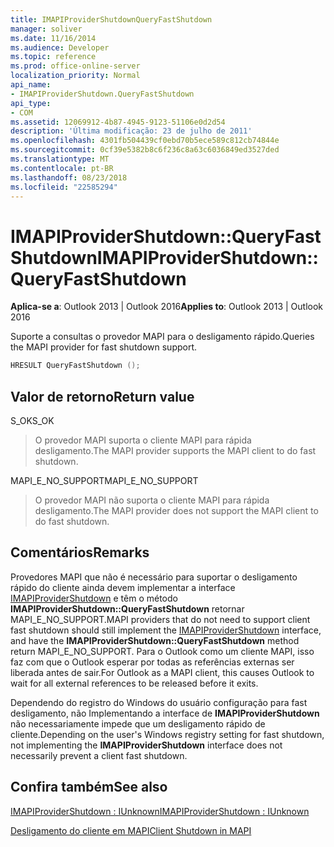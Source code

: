 ```yaml
---
title: IMAPIProviderShutdownQueryFastShutdown
manager: soliver
ms.date: 11/16/2014
ms.audience: Developer
ms.topic: reference
ms.prod: office-online-server
localization_priority: Normal
api_name:
- IMAPIProviderShutdown.QueryFastShutdown
api_type:
- COM
ms.assetid: 12069912-4b87-4945-9123-51106e0d2d54
description: 'Última modificação: 23 de julho de 2011'
ms.openlocfilehash: 4301fb504439cf0ebd70b5ece589c812cb74844e
ms.sourcegitcommit: 0cf39e5382b8c6f236c8a63c6036849ed3527ded
ms.translationtype: MT
ms.contentlocale: pt-BR
ms.lasthandoff: 08/23/2018
ms.locfileid: "22585294"
---
```

# <a name="imapiprovidershutdownqueryfastshutdown"></a><span data-ttu-id="2b753-103">IMAPIProviderShutdown::QueryFastShutdown</span><span class="sxs-lookup"><span data-stu-id="2b753-103">IMAPIProviderShutdown::QueryFastShutdown</span></span>

  
  
<span data-ttu-id="2b753-104">**Aplica-se a**: Outlook 2013 | Outlook 2016</span><span class="sxs-lookup"><span data-stu-id="2b753-104">**Applies to**: Outlook 2013 | Outlook 2016</span></span> 
  
<span data-ttu-id="2b753-105">Suporte a consultas o provedor MAPI para o desligamento rápido.</span><span class="sxs-lookup"><span data-stu-id="2b753-105">Queries the MAPI provider for fast shutdown support.</span></span> 
  
```cpp
HRESULT QueryFastShutdown ();
```

## <a name="return-value"></a><span data-ttu-id="2b753-106">Valor de retorno</span><span class="sxs-lookup"><span data-stu-id="2b753-106">Return value</span></span>

<span data-ttu-id="2b753-107">S_OK</span><span class="sxs-lookup"><span data-stu-id="2b753-107">S_OK</span></span>
  
> <span data-ttu-id="2b753-108">O provedor MAPI suporta o cliente MAPI para rápida desligamento.</span><span class="sxs-lookup"><span data-stu-id="2b753-108">The MAPI provider supports the MAPI client to do fast shutdown.</span></span>
    
<span data-ttu-id="2b753-109">MAPI_E_NO_SUPPORT</span><span class="sxs-lookup"><span data-stu-id="2b753-109">MAPI_E_NO_SUPPORT</span></span>
  
> <span data-ttu-id="2b753-110">O provedor MAPI não suporta o cliente MAPI para rápida desligamento.</span><span class="sxs-lookup"><span data-stu-id="2b753-110">The MAPI provider does not support the MAPI client to do fast shutdown.</span></span>
    
## <a name="remarks"></a><span data-ttu-id="2b753-111">Comentários</span><span class="sxs-lookup"><span data-stu-id="2b753-111">Remarks</span></span>

<span data-ttu-id="2b753-112">Provedores MAPI que não é necessário para suportar o desligamento rápido do cliente ainda devem implementar a interface [IMAPIProviderShutdown](imapiprovidershutdowniunknown.md) e têm o método **IMAPIProviderShutdown::QueryFastShutdown** retornar MAPI_E_NO_SUPPORT.</span><span class="sxs-lookup"><span data-stu-id="2b753-112">MAPI providers that do not need to support client fast shutdown should still implement the [IMAPIProviderShutdown](imapiprovidershutdowniunknown.md) interface, and have the **IMAPIProviderShutdown::QueryFastShutdown** method return MAPI_E_NO_SUPPORT.</span></span> <span data-ttu-id="2b753-113">Para o Outlook como um cliente MAPI, isso faz com que o Outlook esperar por todas as referências externas ser liberada antes de sair.</span><span class="sxs-lookup"><span data-stu-id="2b753-113">For Outlook as a MAPI client, this causes Outlook to wait for all external references to be released before it exits.</span></span> 
  
<span data-ttu-id="2b753-114">Dependendo do registro do Windows do usuário configuração para fast desligamento, não Implementando a interface de **IMAPIProviderShutdown** não necessariamente impede que um desligamento rápido de cliente.</span><span class="sxs-lookup"><span data-stu-id="2b753-114">Depending on the user's Windows registry setting for fast shutdown, not implementing the **IMAPIProviderShutdown** interface does not necessarily prevent a client fast shutdown.</span></span> 
  
## <a name="see-also"></a><span data-ttu-id="2b753-115">Confira também</span><span class="sxs-lookup"><span data-stu-id="2b753-115">See also</span></span>



[<span data-ttu-id="2b753-116">IMAPIProviderShutdown : IUnknown</span><span class="sxs-lookup"><span data-stu-id="2b753-116">IMAPIProviderShutdown : IUnknown</span></span>](imapiprovidershutdowniunknown.md)


[<span data-ttu-id="2b753-117">Desligamento do cliente em MAPI</span><span class="sxs-lookup"><span data-stu-id="2b753-117">Client Shutdown in MAPI</span></span>](client-shutdown-in-mapi.md)

